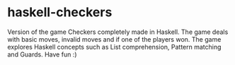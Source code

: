 # haskell-checkers
Version of the game Checkers completely made in Haskell. The game deals with basic moves, invalid moves and if one of the players won. The game explores Haskell concepts such as List comprehension, Pattern matching and Guards. Have fun :)
